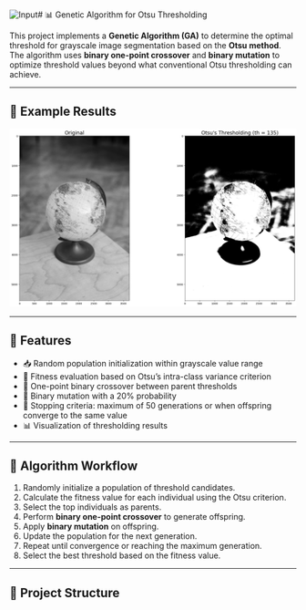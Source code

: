 ![Input](https://github.com/user-attachments/assets/130d9270-2dff-4152-8c4c-30208920fa5c)# 📊 Genetic Algorithm for Otsu Thresholding

This project implements a **Genetic Algorithm (GA)** to determine the optimal threshold for grayscale image segmentation based on the **Otsu method**. The algorithm uses **binary one-point crossover** and **binary mutation** to optimize threshold values beyond what conventional Otsu thresholding can achieve.

---

## 📸 Example Results

![Output](Output.png)



---

## 📑 Features

- 📥 Random population initialization within grayscale value range
- 🧮 Fitness evaluation based on Otsu’s intra-class variance criterion
- 🔀 One-point binary crossover between parent thresholds
- 🔄 Binary mutation with a 20% probability
- 🏁 Stopping criteria: maximum of 50 generations or when offspring converge to the same value
- 📊 Visualization of thresholding results

---

## 📝 Algorithm Workflow

1. Randomly initialize a population of threshold candidates.
2. Calculate the fitness value for each individual using the Otsu criterion.
3. Select the top individuals as parents.
4. Perform **binary one-point crossover** to generate offspring.
5. Apply **binary mutation** on offspring.
6. Update the population for the next generation.
7. Repeat until convergence or reaching the maximum generation.
8. Select the best threshold based on the fitness value.

---

## 📂 Project Structure

